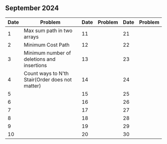 ## September 2024

| Date | Problem                                         | Date | Problem | Date | Problem |
| ---- | ----------------------------------------------- | ---- | ------- | ---- | ------- |
| 1    | Max sum path in two arrays                      | 11   |         | 21   |         |
| 2    | Minimum Cost Path                               | 12   |         | 22   |         |
| 3    | Minimum number of deletions and insertions      | 13   |         | 23   |         |
| 4    | Count ways to N'th Stair(Order does not matter) | 14   |         | 24   |         |
| 5    |                                                 | 15   |         | 25   |         |
| 6    |                                                 | 16   |         | 26   |         |
| 7    |                                                 | 17   |         | 27   |         |
| 8    |                                                 | 18   |         | 28   |         |
| 9    |                                                 | 19   |         | 29   |         |
| 10   |                                                 | 20   |         | 30   |         |
